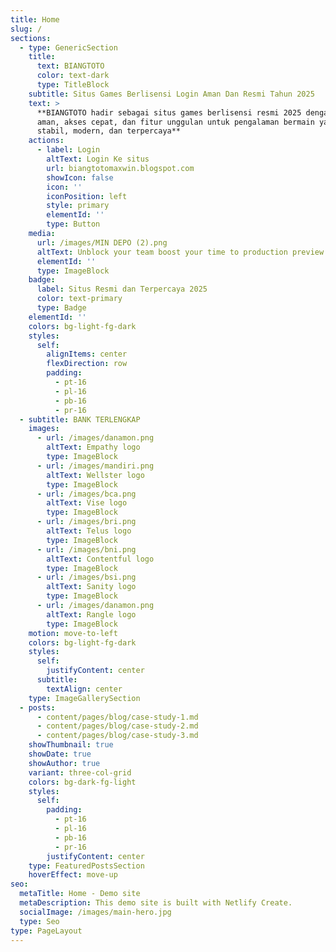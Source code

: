 ```yaml
---
title: Home
slug: /
sections:
  - type: GenericSection
    title:
      text: BIANGTOTO
      color: text-dark
      type: TitleBlock
    subtitle: Situs Games Berlisensi Login Aman Dan Resmi Tahun 2025
    text: >
      **BIANGTOTO hadir sebagai situs games berlisensi resmi 2025 dengan login
      aman, akses cepat, dan fitur unggulan untuk pengalaman bermain yang
      stabil, modern, dan terpercaya**
    actions:
      - label: Login
        altText: Login Ke situs
        url: biangtotomaxwin.blogspot.com
        showIcon: false
        icon: ''
        iconPosition: left
        style: primary
        elementId: ''
        type: Button
    media:
      url: /images/MIN DEPO (2).png
      altText: Unblock your team boost your time to production preview
      elementId: ''
      type: ImageBlock
    badge:
      label: Situs Resmi dan Terpercaya 2025
      color: text-primary
      type: Badge
    elementId: ''
    colors: bg-light-fg-dark
    styles:
      self:
        alignItems: center
        flexDirection: row
        padding:
          - pt-16
          - pl-16
          - pb-16
          - pr-16
  - subtitle: BANK TERLENGKAP
    images:
      - url: /images/danamon.png
        altText: Empathy logo
        type: ImageBlock
      - url: /images/mandiri.png
        altText: Wellster logo
        type: ImageBlock
      - url: /images/bca.png
        altText: Vise logo
        type: ImageBlock
      - url: /images/bri.png
        altText: Telus logo
        type: ImageBlock
      - url: /images/bni.png
        altText: Contentful logo
        type: ImageBlock
      - url: /images/bsi.png
        altText: Sanity logo
        type: ImageBlock
      - url: /images/danamon.png
        altText: Rangle logo
        type: ImageBlock
    motion: move-to-left
    colors: bg-light-fg-dark
    styles:
      self:
        justifyContent: center
      subtitle:
        textAlign: center
    type: ImageGallerySection
  - posts:
      - content/pages/blog/case-study-1.md
      - content/pages/blog/case-study-2.md
      - content/pages/blog/case-study-3.md
    showThumbnail: true
    showDate: true
    showAuthor: true
    variant: three-col-grid
    colors: bg-dark-fg-light
    styles:
      self:
        padding:
          - pt-16
          - pl-16
          - pb-16
          - pr-16
        justifyContent: center
    type: FeaturedPostsSection
    hoverEffect: move-up
seo:
  metaTitle: Home - Demo site
  metaDescription: This demo site is built with Netlify Create.
  socialImage: /images/main-hero.jpg
  type: Seo
type: PageLayout
---
```

